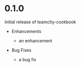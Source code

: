 # 0.1.0

Initial release of teamcity-cookbook

* Enhancements
  * an enhancement

* Bug Fixes
  * a bug fix
